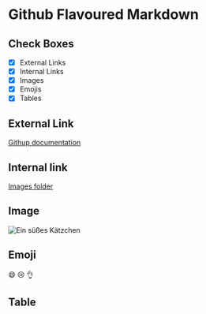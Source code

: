 # Github Flavoured Markdown
## Check Boxes
- [x] External Links
- [x] Internal Links
- [x] Images 
- [x] Emojis
- [x] Tables
## External Link 
[Githup documentation](https://help.github.com/en)
## Internal link
[Images folder](https://github.com/fredymontalvo/authotring/tree/main/images)
## Image
![Ein süßes Kätzchen](https://github.com/DCI-FbW-WD-23-D02-A/BDL-publishing-authoring/blob/main/images/logo.png)
## Emoji
:smile: 😢 :ok_hand:
## Table
